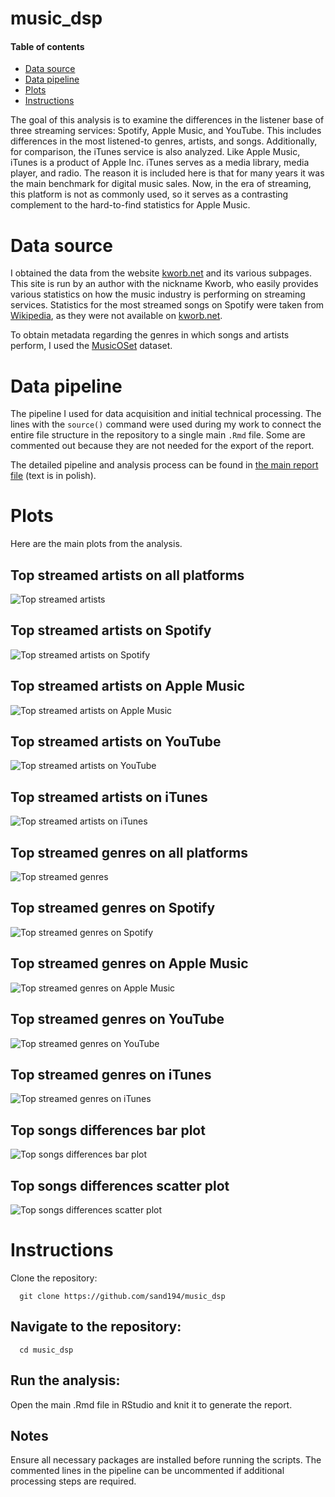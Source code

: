 # music_dsp

#### Table of contents
- [Data source](#data-source)
- [Data pipeline](#data-pipeline)
- [Plots](#plots)
- [Instructions](#instructions)

The goal of this analysis is to examine the differences in the listener base of three streaming services: Spotify, Apple Music, and YouTube. This includes differences in the most listened-to genres, artists, and songs. Additionally, for comparison, the iTunes service is also analyzed. Like Apple Music, iTunes is a product of Apple Inc. iTunes serves as a media library, media player, and radio. The reason it is included here is that for many years it was the main benchmark for digital music sales. Now, in the era of streaming, this platform is not as commonly used, so it serves as a contrasting complement to the hard-to-find statistics for Apple Music.

# Data source
I obtained the data from the website [kworb.net](https://kworb.net) and its various subpages. This site is run by an author with the nickname Kworb, who easily provides various statistics on how the music industry is performing on streaming services. Statistics for the most streamed songs on Spotify were taken from [Wikipedia](https://en.wikipedia.org/wiki/List_of_Spotify_streaming_records), as they were not available on [kworb.net](https://kworb.net).

To obtain metadata regarding the genres in which songs and artists perform, I used the [MusicOSet](https://marianaossilva.github.io/DSW2019/) dataset.

# Data pipeline
The pipeline I used for data acquisition and initial technical processing. The lines with the `source()` command were used during my work to connect the entire file structure in the repository to a single main `.Rmd` file. Some are commented out because they are not needed for the export of the report.

The detailed pipeline and analysis process can be found in [the main report file](https://github.com/sand194/music_dsp/blob/main/R_Projekt_Jakub_Piasek_raport.html) (text is in polish).

# Plots
Here are the main plots from the analysis.

## Top streamed artists on all platforms
![Top streamed artists](plots/plot_top_artists.png)

## Top streamed artists on Spotify
![Top streamed artists on Spotify](plots/plot_top_artists_spotify.png)

## Top streamed artists on Apple Music
![Top streamed artists on Apple Music](plots/plot_top_artists_apple.png)

## Top streamed artists on YouTube
![Top streamed artists on YouTube](plots/plot_top_artists_yt.png)

## Top streamed artists on iTunes
![Top streamed artists on iTunes](plots/plot_top_artists_itunes.png)

## Top streamed genres on all platforms
![Top streamed genres](plots/plot_top_genres.png)

## Top streamed genres on Spotify
![Top streamed genres on Spotify](plots/plot_top_genres_spotify.png)

## Top streamed genres on Apple Music
![Top streamed genres on Apple Music](plots/plot_top_genres_apple.png)

## Top streamed genres on YouTube
![Top streamed genres on YouTube](plots/plot_top_genres_yt.png)

## Top streamed genres on iTunes
![Top streamed genres on iTunes](plots/plot_top_genres_itunes.png)

## Top songs differences bar plot
![Top songs differences bar plot](plots/top_songs_differences_bar_plot.png)

## Top songs differences scatter plot
![Top songs differences scatter plot](plots/top_songs_differences_scatter_plot.png)


# Instructions
  Clone the repository:
```shell
  git clone https://github.com/sand194/music_dsp
```

## Navigate to the repository:
```shell
  cd music_dsp
```

## Run the analysis:
Open the main .Rmd file in RStudio and knit it to generate the report.

## Notes
Ensure all necessary packages are installed before running the scripts. The commented lines in the pipeline can be uncommented if additional processing steps are required.
